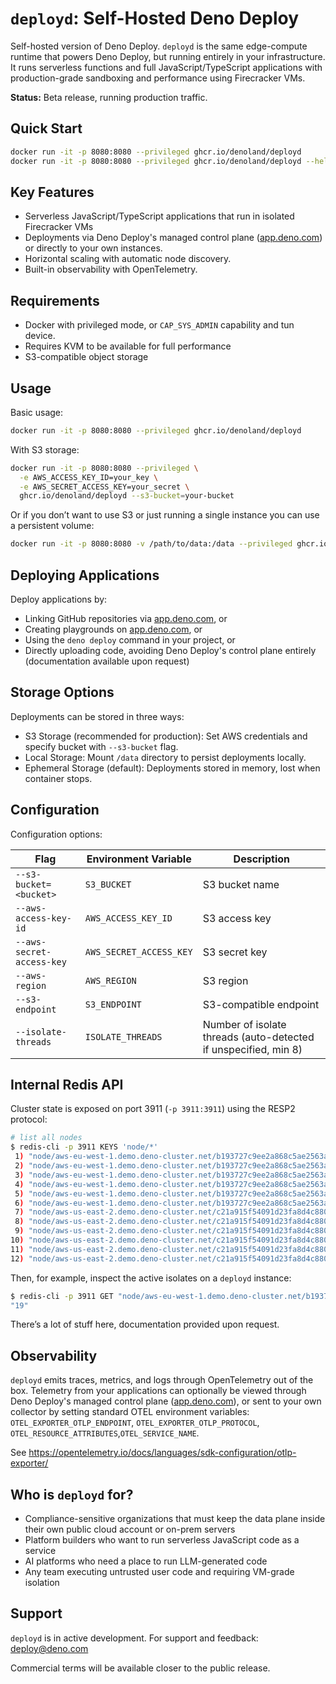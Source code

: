 # `deployd`: Self-Hosted Deno Deploy

Self-hosted version of Deno Deploy. `deployd` is the same edge-compute runtime that powers Deno Deploy, but running entirely in your infrastructure. It runs serverless functions and full JavaScript/TypeScript applications with production-grade sandboxing and performance using Firecracker VMs.

**Status:** Beta release, running production traffic.

## Quick Start

```bash
docker run -it -p 8080:8080 --privileged ghcr.io/denoland/deployd
docker run -it -p 8080:8080 --privileged ghcr.io/denoland/deployd --help
```

## Key Features

- Serverless JavaScript/TypeScript applications that run in isolated Firecracker VMs
- Deployments via Deno Deploy's managed control plane ([app.deno.com](http://app.deno.com/)) or directly to your own instances.
- Horizontal scaling with automatic node discovery.
- Built-in observability with OpenTelemetry.

## Requirements

- Docker with privileged mode, or `CAP_SYS_ADMIN` capability and tun device.
- Requires KVM to be available for full performance
- S3-compatible object storage

## Usage

Basic usage:

```bash
docker run -it -p 8080:8080 --privileged ghcr.io/denoland/deployd
```

With S3 storage:

```bash
docker run -it -p 8080:8080 --privileged \
  -e AWS_ACCESS_KEY_ID=your_key \
  -e AWS_SECRET_ACCESS_KEY=your_secret \
  ghcr.io/denoland/deployd --s3-bucket=your-bucket
```

Or if you don’t want to use S3 or just running a single instance you can use a persistent volume:

```bash
docker run -it -p 8080:8080 -v /path/to/data:/data --privileged ghcr.io/denoland/deployd
```

## Deploying Applications

Deploy applications by:

- Linking GitHub repositories via [app.deno.com](http://app.deno.com/), or
- Creating playgrounds on [app.deno.com](http://app.deno.com/), or
- Using the `deno deploy` command in your project, or
- Directly uploading code, avoiding Deno Deploy's control plane entirely
(documentation available upon request)

## Storage Options

Deployments can be stored in three ways:

- S3 Storage (recommended for production): Set AWS credentials and specify
bucket with `--s3-bucket` flag.
- Local Storage: Mount `/data` directory to persist deployments locally.
- Ephemeral Storage (default): Deployments stored in memory, lost when
container stops.

## Configuration

Configuration options:

| **Flag** | **Environment Variable** | **Description** |
| --- | --- | --- |
| `--s3-bucket=<bucket>` | `S3_BUCKET` | S3 bucket name |
| `--aws-access-key-id` | `AWS_ACCESS_KEY_ID` | S3 access key |
| `--aws-secret-access-key` | `AWS_SECRET_ACCESS_KEY` | S3 secret key |
| `--aws-region` | `AWS_REGION` | S3 region |
| `--s3-endpoint` | `S3_ENDPOINT` | S3-compatible endpoint |
| `--isolate-threads` | `ISOLATE_THREADS` | Number of isolate threads (auto-detected if unspecified, min 8) |

## Internal Redis API

Cluster state is exposed on port 3911 (`-p 3911:3911`) using the RESP2 protocol:

```bash
# list all nodes
$ redis-cli -p 3911 KEYS 'node/*'
 1) "node/aws-eu-west-1.demo.deno-cluster.net/b193727c9ee2a868c5ae2563aa58b84f/ip"
 2) "node/aws-eu-west-1.demo.deno-cluster.net/b193727c9ee2a868c5ae2563aa58b84f/num_active_isolates"
 3) "node/aws-eu-west-1.demo.deno-cluster.net/b193727c9ee2a868c5ae2563aa58b84f/settings"
 4) "node/aws-eu-west-1.demo.deno-cluster.net/b193727c9ee2a868c5ae2563aa58b84f/token"
 5) "node/aws-eu-west-1.demo.deno-cluster.net/b193727c9ee2a868c5ae2563aa58b84f/update_time"
 6) "node/aws-eu-west-1.demo.deno-cluster.net/b193727c9ee2a868c5ae2563aa58b84f/used_balloon_budget_mib"
 7) "node/aws-us-east-2.demo.deno-cluster.net/c21a915f54091d23fa8d4c88052685d4/ip"
 8) "node/aws-us-east-2.demo.deno-cluster.net/c21a915f54091d23fa8d4c88052685d4/num_active_isolates"
 9) "node/aws-us-east-2.demo.deno-cluster.net/c21a915f54091d23fa8d4c88052685d4/settings"
10) "node/aws-us-east-2.demo.deno-cluster.net/c21a915f54091d23fa8d4c88052685d4/token"
11) "node/aws-us-east-2.demo.deno-cluster.net/c21a915f54091d23fa8d4c88052685d4/update_time"
12) "node/aws-us-east-2.demo.deno-cluster.net/c21a915f54091d23fa8d4c88052685d4/used_balloon_budget_mib"
```

Then, for example, inspect the active isolates on a `deployd` instance:

```bash
$ redis-cli -p 3911 GET "node/aws-eu-west-1.demo.deno-cluster.net/b193727c9ee2a868c5ae2563aa58b84f/num_active_isolates"
"19"
```

There’s a lot of stuff here, documentation provided upon request.

## Observability

`deployd` emits traces, metrics, and logs through OpenTelemetry out of the box. Telemetry from your applications can optionally be viewed through Deno Deploy's managed control plane ([app.deno.com](http://app.deno.com/)), or sent to your own collector by setting standard OTEL environment variables: `OTEL_EXPORTER_OTLP_ENDPOINT`, `OTEL_EXPORTER_OTLP_PROTOCOL`, `OTEL_RESOURCE_ATTRIBUTES`,`OTEL_SERVICE_NAME`.

See https://opentelemetry.io/docs/languages/sdk-configuration/otlp-exporter/

## Who is `deployd` for?

- Compliance-sensitive organizations that must keep the data plane inside
their own public cloud account or on-prem servers
- Platform builders who want to run serverless JavaScript code as a service
- AI platforms who need a place to run LLM-generated code
- Any team executing untrusted user code and requiring VM-grade isolation

## Support

`deployd` is in active development. For support and feedback: [deploy@deno.com](mailto:deployd@deno.com)

Commercial terms will be available closer to the public release.
